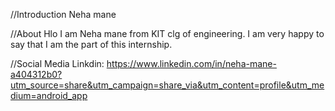 
//Introduction
 Neha mane

//About
 Hlo I am Neha mane from KIT clg of engineering.
 I am very happy to say that I am the part of this internship.

 //Social Media
 Linkdin:
 https://www.linkedin.com/in/neha-mane-a404312b0?utm_source=share&utm_campaign=share_via&utm_content=profile&utm_medium=android_app
